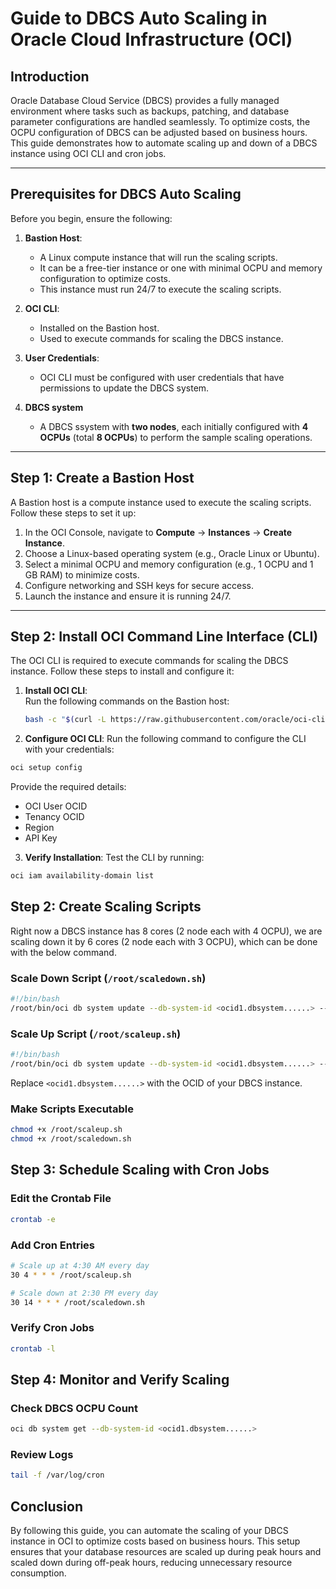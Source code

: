 # Guide to DBCS Auto Scaling in Oracle Cloud Infrastructure (OCI)

## Introduction
Oracle Database Cloud Service (DBCS) provides a fully managed environment where tasks such as backups, patching, and database parameter configurations are handled seamlessly. To optimize costs, the OCPU configuration of DBCS can be adjusted based on business hours. This guide demonstrates how to automate scaling up and down of a DBCS instance using OCI CLI and cron jobs.

---

## Prerequisites for DBCS Auto Scaling
Before you begin, ensure the following:

1. **Bastion Host**:  
   - A Linux compute instance that will run the scaling scripts.  
   - It can be a free-tier instance or one with minimal OCPU and memory configuration to optimize costs.  
   - This instance must run 24/7 to execute the scaling scripts.

2. **OCI CLI**:  
   - Installed on the Bastion host.  
   - Used to execute commands for scaling the DBCS instance.

3. **User Credentials**:  
   - OCI CLI must be configured with user credentials that have permissions to update the DBCS system.
4. **DBCS system**
   - A DBCS ssystem with **two nodes**, each initially configured with **4 OCPUs** (total **8 OCPUs**) to perform the sample scaling operations.


---

## Step 1: Create a Bastion Host
A Bastion host is a compute instance used to execute the scaling scripts. Follow these steps to set it up:

1. In the OCI Console, navigate to **Compute** → **Instances** → **Create Instance**.
2. Choose a Linux-based operating system (e.g., Oracle Linux or Ubuntu).
3. Select a minimal OCPU and memory configuration (e.g., 1 OCPU and 1 GB RAM) to minimize costs.
4. Configure networking and SSH keys for secure access.
5. Launch the instance and ensure it is running 24/7.

---

## Step 2: Install OCI Command Line Interface (CLI)
The OCI CLI is required to execute commands for scaling the DBCS instance. Follow these steps to install and configure it:

1. **Install OCI CLI**:  
   Run the following commands on the Bastion host:  
   ```bash
   bash -c "$(curl -L https://raw.githubusercontent.com/oracle/oci-cli/master/scripts/install/install.sh)"

2. **Configure OCI CLI**:
Run the following command to configure the CLI with your credentials:

```bash
oci setup config
```

Provide the required details:
- OCI User OCID
- Tenancy OCID
- Region
- API Key

3. **Verify Installation**:
Test the CLI by running:

```bash
oci iam availability-domain list
```

## Step 2: Create Scaling Scripts

Right now a DBCS instance has 8 cores (2 node each with 4 OCPU), we are scaling down it by 6 cores (2 node each with 3 OCPU), which can be done with the below command.

### Scale Down Script (`/root/scaledown.sh`)

```bash
#!/bin/bash
/root/bin/oci db system update --db-system-id <ocid1.dbsystem......> --cpu-core-count 6
```
### Scale Up Script (`/root/scaleup.sh`)

```bash
#!/bin/bash
/root/bin/oci db system update --db-system-id <ocid1.dbsystem......> --cpu-core-count 8
```

Replace `<ocid1.dbsystem......>` with the OCID of your DBCS instance.

### Make Scripts Executable

```bash
chmod +x /root/scaleup.sh
chmod +x /root/scaledown.sh
```

## Step 3: Schedule Scaling with Cron Jobs

### Edit the Crontab File

```bash
crontab -e
```

### Add Cron Entries

```bash
# Scale up at 4:30 AM every day
30 4 * * * /root/scaleup.sh

# Scale down at 2:30 PM every day
30 14 * * * /root/scaledown.sh
```

### Verify Cron Jobs

```bash
crontab -l
```

## Step 4: Monitor and Verify Scaling

### Check DBCS OCPU Count

```bash
oci db system get --db-system-id <ocid1.dbsystem......>
```

### Review Logs

```bash
tail -f /var/log/cron
```

## Conclusion
By following this guide, you can automate the scaling of your DBCS instance in OCI to optimize costs based on business hours. This setup ensures that your database resources are scaled up during peak hours and scaled down during off-peak hours, reducing unnecessary resource consumption.

